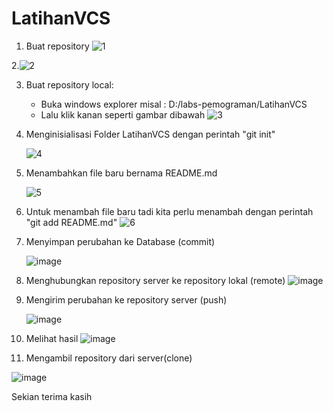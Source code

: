 # LatihanVCS
1. Buat repository
![1](https://user-images.githubusercontent.com/52364173/97957056-c03a7800-1ddc-11eb-9887-0592be6d4dee.png)

2.![2](https://user-images.githubusercontent.com/52364173/97957093-dea07380-1ddc-11eb-9770-8f4dd43773ad.png)

3. Buat repository local:
     - Buka windows explorer misal : D:/labs-pemograman/LatihanVCS
     - Lalu klik kanan seperti gambar dibawah
![3](https://user-images.githubusercontent.com/52364173/97957454-d0068c00-1ddd-11eb-99c9-00b270708bd5.png)

4. Menginisialisasi Folder LatihanVCS dengan perintah "git init"

     ![4](https://user-images.githubusercontent.com/52364173/97957628-31c6f600-1dde-11eb-8557-f94168f71445.PNG)

5. Menambahkan file baru bernama README.md

     ![5](https://user-images.githubusercontent.com/52364173/97957846-95e9ba00-1dde-11eb-87ed-55ac76ca6a73.PNG)

6. Untuk menambah file baru tadi kita perlu menambah dengan perintah "git add README.md"
![6](https://user-images.githubusercontent.com/52364173/97958010-f1b44300-1dde-11eb-9a7d-4c591f71b3d0.PNG)

7. Menyimpan perubahan ke Database (commit)

     ![image](https://user-images.githubusercontent.com/52364173/97958123-2de7a380-1ddf-11eb-9557-90dd2e9409b2.png)

8. Menghubungkan repository server ke repository lokal (remote)
![image](https://user-images.githubusercontent.com/52364173/97958252-6b4c3100-1ddf-11eb-919d-421fb613e167.png)

9. Mengirim perubahan ke repository server (push)

     ![image](https://user-images.githubusercontent.com/52364173/97958393-ababaf00-1ddf-11eb-98f1-fdc2d5733ac8.png)

10. Melihat hasil
![image](https://user-images.githubusercontent.com/52364173/97959166-553f7000-1de1-11eb-90cd-7cf42f2718ca.png)


11. Mengambil repository dari server(clone)

![image](https://user-images.githubusercontent.com/52364173/97959271-96d01b00-1de1-11eb-9008-d687b34dd556.png)


Sekian terima kasih
